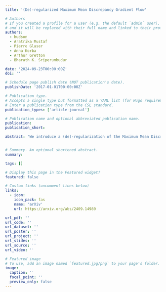```yaml
---
title: '(De)-regularized Maximum Mean Discrepancy Gradient Flow'

# Authors
# If you created a profile for a user (e.g. the default `admin` user), write the username (folder name) here
# and it will be replaced with their full name and linked to their profile.
authors:
  - hudson
  - Aratrika Mustaf
  - Pierre Glaser
  - Anna Korba
  - Arthur Gretton
  - Bharath K. Sriperumbudur

date: '2024-09-23T00:00:00Z'
doi: ''

# Schedule page publish date (NOT publication's date).
publishDate: '2017-01-01T00:00:00Z'

# Publication type.
# Accepts a single type but formatted as a YAML list (for Hugo requirements).
# Enter a publication type from the CSL standard.
publication_types: ['article-journal']

# Publication name and optional abbreviated publication name.
publication:
publication_short:

abstract: 'We introduce a (de)-regularization of the Maximum Mean Discrepancy (DrMMD) and its Wasserstein gradient flow. Existing gradient flows that transport samples from source distribution to target distribution with only target samples, either lack tractable numerical implementation (f-divergence flows) or require strong assumptions, and modifications such as noise injection, to ensure convergence (Maximum Mean Discrepancy flows). In contrast, DrMMD flow can simultaneously (i) guarantee near-global convergence for a broad class of targets in both continuous and discrete time, and (ii) be implemented in closed form using only samples. The former is achieved by leveraging the connection between the DrMMD and the χ2-divergence, while the latter comes by treating DrMMD as MMD with a de-regularized kernel. Our numerical scheme uses an adaptive de-regularization schedule throughout the flow to optimally trade off between discretization errors and deviations from the χ2 regime. The potential application of the DrMMD flow is demonstrated across several numerical experiments, including a large-scale setting of training student/teacher networks.'


# Summary. An optional shortened abstract.
summary: 

tags: []

# Display this page in the Featured widget?
featured: false

# Custom links (uncomment lines below)
links:
  - icon:
    icon_pack: fas
    name: 'arXiv'
    url: https://arxiv.org/abs/2409.14980

url_pdf: ''
url_code: ''
url_dataset: ''
url_poster: ''
url_project: ''
url_slides: ''
url_source: ''
url_video: ''

# Featured image
# To use, add an image named `featured.jpg/png` to your page's folder.
image:
  caption: ''
  focal_point: ''
  preview_only: false
---
```


